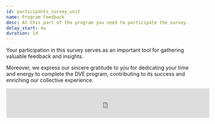 ```yaml
---
id: participants_survey_unit
name: Program Feedback
desc: At this part of the program you need to participate the survey.
delay_start: 4w
duration: 1d
---
```


Your participation in this survey serves as an important tool for gathering valuable feedback and insights. 

Moreover, we express our sincere gratitude to you for dedicating your time and energy to complete the DVE program, contributing to its success and enriching our collective experience.

<iframe src="https://docs.google.com/forms/d/e/1FAIpQLSdJgkM6nPdpL5tOE2DtYwBtbZHP6QBvG_9dNmsR0JZTiB4Uhw/viewform?embedded=true" width="550px" height="80vh" frameborder="0" marginheight="0" marginwidth="0">Loading…</iframe>